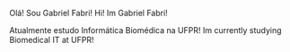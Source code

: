 Olá! Sou Gabriel Fabri!
Hi! Im Gabriel Fabri!

Atualmente estudo Informática Biomédica na UFPR!
Im currently studying Biomedical IT at UFPR!

